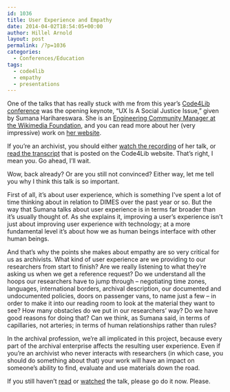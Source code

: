```yaml
---
id: 1036
title: User Experience and Empathy
date: 2014-04-02T18:54:05+00:00
author: Hillel Arnold
layout: post
permalink: /?p=1036
categories:
  - Conferences/Education
tags:
  - code4lib
  - empathy
  - presentations
---
```

One of the talks that has really stuck with me from this year’s [Code4Lib conference](http://code4lib.org/conference/2014/) was the opening keynote, “UX Is A Social Justice Issue,” given by Sumana Harihareswara. She is an [Engineering Community Manager at the Wikimedia Foundation](https://www.mediawiki.org/wiki/User:Sharihareswara_%28WMF%29), and you can read more about her (very impressive) work on [her website](http://www.harihareswara.net/).

If you’re an archivist, you should either [watch the recording](https://www.youtube.com/watch?v=_8MJATYsqbY) of her talk, or [read the transcript](http://wiki.code4lib.org/index.php/2014_Keynote_by_Sumana_Harihareswara) that is posted on the Code4Lib website. That’s right, I mean you. Go ahead, I’ll wait.<!--more-->

Wow, back already? Or are you still not convinced? Either way, let me tell you why I think this talk is so important.

First of all, it’s about user experience, which is something I've spent a lot of time thinking about in relation to DIMES over the past year or so. But the way that Sumana talks about user experience is in terms far broader than it’s usually thought of. As she explains it, improving a user’s experience isn't just about improving user experience with technology; at a more fundamental level it’s about how we as human beings interface with other human beings.

And that’s why the points she makes about empathy are so very critical for us as archivists. What kind of user experience are we providing to our researchers from start to finish? Are we really listening to what they’re asking us when we get a reference request? Do we understand all the hoops our researchers have to jump through – negotiating time zones, languages, international borders, archival description, our documented and undocumented policies, doors on passenger vans, to name just a few – in order to make it into our reading room to look at the material they want to see? How many obstacles do we put in our researchers’ way? Do we have good reasons for doing that? Can we think, as Sumana said, in terms of capillaries, not arteries; in terms of human relationships rather than rules?

In the archival profession, we’re all implicated in this project, because every part of the archival enterprise affects the resulting user experience. Even if you’re an archivist who never interacts with researchers (in which case, you should do something about that) your work will have an impact on someone’s ability to find, evaluate and use materials down the road.

If you still haven’t [read](http://wiki.code4lib.org/index.php/2014_Keynote_by_Sumana_Harihareswara) or [watched](https://www.youtube.com/watch?v=_8MJATYsqbY) the talk, please go do it now. Please.
